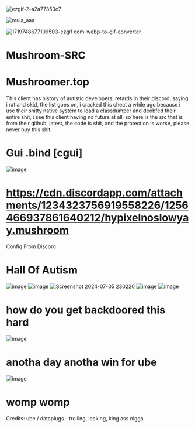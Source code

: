 

![ezgif-2-a2a77353c7](https://github.com/WalmartSolutions/Mushroom-SRC/assets/166547117/87cc51eb-26aa-4885-8358-99fc6397bb95)

![mula_aaa](https://github.com/WalmartSolutions/Mushroom-SRC/assets/166547117/c28d1e25-1c10-4316-b519-30c13ca65027)

![1719748677109503-ezgif com-webp-to-gif-converter](https://github.com/WalmartSolutions/Mushroom-SRC/assets/166547117/dea75228-7e2e-4311-a2f5-1393b11d0161)



# Mushroom-SRC

# Mushroomer.top
This client has history of autistic developers, retards in their discord, saying i rat and skid, the list goes on, i cracked this cheat a while ago because i use their shitty native system to load a classdumper and deobfed their entire shit, i see this client having no future at all, so here is the src that is from their github, latest, the code is shit, and the protection is worse, please never buy this shit. 


# Gui .bind [cgui]

![image](https://github.com/WalmartSolutions/Mushroom-SRC/assets/166547117/f568616a-fdc6-4328-b791-f2f4acf2e2ba)

# https://cdn.discordapp.com/attachments/1234323756919558226/1256466937861640212/hypixelnoslowyay.mushroom
Config From Discord

# Hall Of Autism

![image](https://github.com/WalmartSolutions/Mushroom-SRC/assets/166547117/f99d8500-3ef4-472b-8949-b8b34dfeb799)
![image](https://github.com/WalmartSolutions/Mushroom-SRC/assets/166547117/c6c16aa0-0627-48e4-a598-e8ebd4924996)
![Screenshot 2024-07-05 230220](https://github.com/WalmartSolutions/Mushroom-SRC/assets/166547117/79e0b9a2-0d4e-4304-8944-765d8a61e326)
![image](https://github.com/WalmartSolutions/Mushroom-SRC/assets/166547117/7fb77be2-55bc-4bc3-806d-f7c663c7b5af)
![image](https://github.com/WalmartSolutions/Mushroom-SRC/assets/166547117/afb3b373-df68-412f-a2be-aa429bd8d5de)

# how do you get backdoored this hard

![image](https://github.com/WalmartSolutions/Mushroom-SRC/assets/166547117/948efef5-824a-4f81-a9bb-3a9b326865cb)


# anotha day anotha win for ube

![image](https://github.com/WalmartSolutions/Mushroom-SRC/assets/166547117/9bd23a24-1ba1-41dd-9729-dc4adb9f15da)

# womp womp
Credits:
ube / dataplugs - trolling, leaking, king ass nigga
